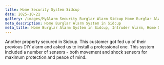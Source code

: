 ```yaml
---
title: Home Security System Sidcup
date: 2025-10-21
gallery: /images/MyAlarm Security Burglar Alarm Sidcup Home Burglar Alarm Installation Sidcup Bexley.jpg
meta_description: Home Burglar Alarm System in Sidcup
meta_title: Home Burglar Alarm System in Sidcup, Intruder Alarm, Home Security Sidcup Bexley Albany Park. Tel 020 8302 4065
---
```


Another property secured in Sidcup. This customer got fed up of their previous DIY alarm and asked us to install a professional one. This system included a number of sensors - both movement and shock sensors for maximum protection and peace of mind.
